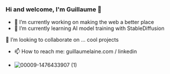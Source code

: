 
### Hi and welcome, I'm Guillaume 👐

- 🔭 I’m currently working on making the web a better place
- 🌱 I’m currently learning AI model training with StableDiffusion

👯 I’m looking to collaborate on ... cool projects
- 📫 How to reach me: guillaumelaine.com / linkedin
  
- ![00009-1476433907 (1)](https://github.com/gglaine/gglaine/assets/11638637/96cb3371-ea1a-4aa1-8577-4c5b4a038da6)



